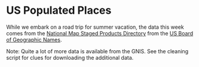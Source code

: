 # US Populated Places

While we embark on a road trip for summer vacation, the data this week comes from the [National Map Staged Products Directory](https://prd-tnm.s3.amazonaws.com/index.html?prefix=StagedProducts/GeographicNames/) from the [US Board of Geographic Names](https://www.usgs.gov/us-board-on-geographic-names/download-gnis-data).

Note: Quite a lot of more data is available from the GNIS. See the cleaning script for clues for downloading the additional data.
